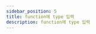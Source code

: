 ```yaml
---
sidebar_position: 5
title: function에 type 입력
description: function에 type 입력
---
```


<head>
  <meta name="title" content="기초 학습 | 기초부터 시작하는 타입스크립트" data-rh="true" />
  <meta name="description" content="function에 type 입력" data-rh="true" />
  <meta property="og:title" content="기초 학습 | 기초부터 시작하는 타입스크립트" data-rh="true" />
  <meta property="og:description" content="function에 type 입력" data-rh="true" />
</head>
